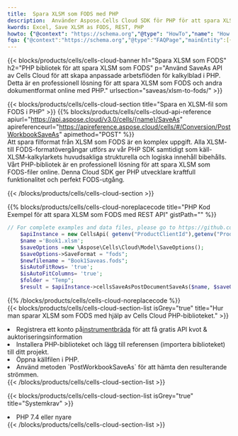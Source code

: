 ```yaml
---
title:  Spara XLSM som FODS med PHP
description:  Använder Aspose.Cells Cloud SDK för PHP för att spara XLSM-formatfil som FODS-formatfil.
kwords: Excel, Save XLSM as FODS, REST, PHP
howto: {"@context": "https://schema.org","@type": "HowTo","name": "How to save XLSM as FODS using the Cells Cloud PHP library.","description": "How to save XLSM as FODS using the Cells Cloud PHP library.","image": {"@type": "ImageObject"},"url": "/php/saveas/xlsm-to-fods/","step": [{ "@type": "HowToStep","name": "How to save XLSM as FODS using the Cells Cloud PHP library. step 1", "image": {"@type": "ImageObject",},"url": "/php/saveas/xlsm-to-fods/","text": "Register an account at <a href='https://dashboard.aspose.cloud/'>Dashboard</a> to get free API quota & authorization details",},{ "@type": "HowToStep","name": "How to save XLSM as FODS using the Cells Cloud PHP library. step 1", "image": {"@type": "ImageObject",},"url": "/php/saveas/xlsm-to-fods/","text": "Install PHP library and add the reference (import the library) to your project.",},{ "@type": "HowToStep","name": "How to save XLSM as FODS using the Cells Cloud PHP library. step 1", "image": {"@type": "ImageObject",},"url": "/php/saveas/xlsm-to-fods/","text": "Open the source file in PHP.",},{ "@type": "HowToStep","name": "How to save XLSM as FODS using the Cells Cloud PHP library. step 1", "image": {"@type": "ImageObject",},"url": "/php/saveas/xlsm-to-fods/","text": "Use the `PostWorkbookSaveAs` method to retrieve the resulting stream.",}, ],"supply": {"@type": "HowToSupply","name": "document"},"tool": [{"@type": "HowToTool","name": "phpstorm, Visual Studio Code, Eclipse"},{"@type": "HowToTool","name": "Aspose Cells"}],"totalTime": "PT6M"}
fqa: {"@context":"https://schema.org","@type":"FAQPage","mainEntity":[{"@type":"Question","name":"Why save file as other formats file in C# using REST API?","acceptedAnswer":{"@type":"Answer","text":"Documents are encoded in many ways, and some files may be incompatible with the software you use. To open and read such files, just save them as appropriate file formats.<br/><ol><li>Install .NET SDK and add the reference (import the library) to your project.</li><li>Open the source file in C# using REST API.</li><li>Call the PostWorkbookSaveAsRequest() method, passing an output filename with required extension.</li><li>Get the result of save as a separate file.</li></ol>"}},{"@type":"Question","name":"What file formats can I save as with your C# library?","acceptedAnswer":{"@type":"Answer","text":"We support a variety of file formats for conversion using .NET library, including XLSX, Excel, xls , PDF, CSV, HTML, Markdown, XML, PNG, JPG, TIFF, Json, TXT and many more."}},{"@type":"Question","name":"What is the maximum allowed file size for conversion using this .NET library?","acceptedAnswer":{"@type":"Answer","text":"There are no file size limits for format conversions using .NET library."}}]}
---
```

{{< blocks/products/cells/cells-cloud-banner h1="Spara XLSM som FODS" h2="PHP bibliotek för att spara XLSM som FODS" p="Använd SaveAs API av Cells Cloud för att skapa anpassade arbetsflöden för kalkylblad i PHP. Detta är en professionell lösning för att spara XLSM som FODS och andra dokumentformat online med PHP." urlsection="saveas/xlsm-to-fods/" >}}

{{< blocks/products/cells/cells-cloud-section title="Spara en XLSM-fil som FODS i PHP" >}}
{{% blocks/products/cells/cells-cloud-api-reference apiurl="https://api.aspose.cloud/v3.0/cells/{name}/SaveAs" apireferenceurl="https://apireference.aspose.cloud/cells/#/Conversion/PostWorkbookSaveAs" apimethod="POST" %}}
<br/>
Att spara filformat från XLSM som FODS är en komplex uppgift. Alla XLSM- till FODS-formatövergångar utförs av vår PHP SDK samtidigt som käll-XLSM-kalkylarkets huvudsakliga strukturella och logiska innehåll bibehålls. Vårt PHP-bibliotek är en professionell lösning för att spara XLSM som FODS-filer online. Denna Cloud SDK ger PHP utvecklare kraftfull funktionalitet och perfekt FODS-utgång.

{{< /blocks/products/cells/cells-cloud-section >}}

{{% blocks/products/cells/cells-cloud-noreplacecode title="PHP Kod Exempel för att spara XLSM som FODS med REST API" gistPath="" %}}
  
```php
// For complete examples and data files, please go to https://github.com/aspose-cells-cloud/aspose-cells-cloud-php/
    $apiInstance = new CellsApi( getenv("ProductClientId"),getenv("ProductClientSecret") );
    $name ='Book1.xlsm';
    $saveOptions =new \Aspose\Cells\Cloud\Model\SaveOptions();
    $saveOptions->SaveFormat = "fods";
    $newfilename = "Book1Saveas.fods";
    $isAutoFitRows= 'true';
    $isAutoFitColumns= 'true';
    $folder = "Temp";
    $result = $apiInstance->cellsSaveAsPostDocumentSaveAs($name, $saveOptions, $newfilename,$isAutoFitRows, $isAutoFitColumns, $folder);
```
  
{{% /blocks/products/cells/cells-cloud-noreplacecode %}}
<br/>
{{< blocks/products/cells/cells-cloud-section-list isGrey="true" title="Hur man sparar XLSM som FODS med hjälp av Cells Cloud PHP-biblioteket." >}}
<li> Registrera ett konto på<a href="https://dashboard.aspose.cloud/">instrumentbräda</a> för att få gratis API kvot & auktoriseringsinformation</li>
<li>Installera PHP-biblioteket och lägg till referensen (importera biblioteket) till ditt projekt.</li>
<li>Öppna källfilen i PHP.</li>
<li>Använd metoden `PostWorkbookSaveAs` för att hämta den resulterande strömmen.</li>
{{< /blocks/products/cells/cells-cloud-section-list >}}

{{< blocks/products/cells/cells-cloud-section-list isGrey="true" title="Systemkrav" >}}
<li>PHP 7.4 eller nyare</li>
{{< /blocks/products/cells/cells-cloud-section-list >}}
